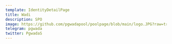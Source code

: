 ```yaml
---
template: IdentityDetailPage
title: Wadi
description: SPO
image: https://github.com/pgwadapool/poolpage/blob/main/logo.JPG?raw=true
telegram: pgwada
twitter: PgwadaS
---
```

